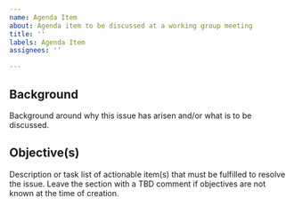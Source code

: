 ```yaml
---
name: Agenda Item
about: Agenda item to be discussed at a working group meeting
title: ''
labels: Agenda Item
assignees: ''

---
```


## Background

Background around why this issue has arisen and/or what is to be discussed. 

## Objective(s)

Description or task list of actionable item(s) that must be fulfilled to resolve the issue. 
Leave the section with a TBD comment if objectives are not known at the time of creation.
